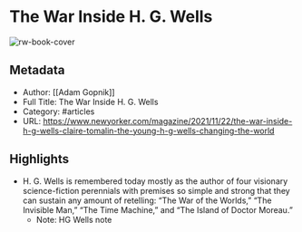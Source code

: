 # The War Inside H. G. Wells

![rw-book-cover](https://readwise-assets.s3.amazonaws.com/static/images/article2.74d541386bbf.png)

## Metadata
- Author: [[Adam Gopnik]]
- Full Title: The War Inside H. G. Wells
- Category: #articles
- URL: https://www.newyorker.com/magazine/2021/11/22/the-war-inside-h-g-wells-claire-tomalin-the-young-h-g-wells-changing-the-world

## Highlights
- H. G. Wells is remembered today mostly as the author of four visionary science-fiction perennials with premises so simple and strong that they can sustain any amount of retelling: “The War of the Worlds,” “The Invisible Man,” “The Time Machine,” and “The Island of Doctor Moreau.”
    - Note: HG Wells note
